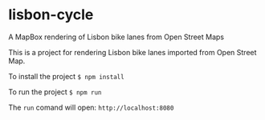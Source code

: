 # lisbon-cycle
A MapBox rendering of Lisbon bike lanes from Open Street Maps

This is a project for rendering Lisbon bike lanes imported from Open Street Map. 

To install the project 
`$ npm install`

To run the project
`$ npm run`

The `run` comand will open:
`http://localhost:8080`
